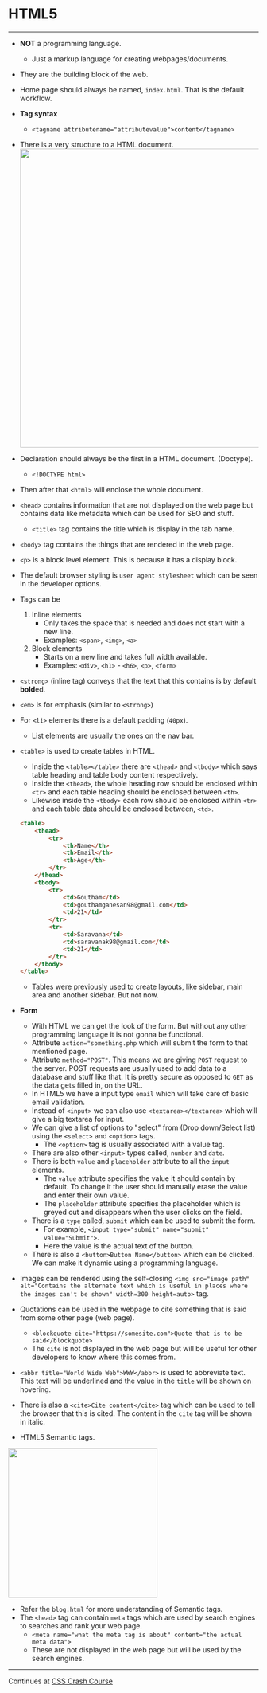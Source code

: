 # HTML5

---

* **NOT** a programming language.
  * Just a markup language for creating webpages/documents.
* They are the building block of the web.
* Home page should always be named, `index.html`. That is the default workflow.
* **Tag syntax**
  * `<tagname attributename="attributevalue">content</tagname>`
* There is a very structure to a HTML document.<br>
  <a href="Screenshot&#32;2019-11-26&#32;at&#32;9.42.23&#32;PM.png" target="_blank">
    <img src="Screenshot&#32;2019-11-26&#32;at&#32;9.42.23&#32;PM.png" width=600>
  </a>
  <br>
  <!-- ![Structure of HTML document](Screenshot&#32;2019-11-26&#32;at&#32;9.42.23&#32;PM.png) -->
* Declaration should always be the first in a HTML document. (Doctype).
  * `<!DOCTYPE html>`
* Then after that `<html>` will enclose the whole document.
* `<head>` contains information that are not displayed on the web page but contains data like metadata which can be used for SEO and stuff.
  * `<title>` tag contains the title which is display in the tab name.
* `<body>` tag contains the things that are rendered in the web page.
* `<p>` is a block level element. This is because it has a display block.
* The default browser styling is `user agent stylesheet` which can be seen in the developer options.
* Tags can be
  1. Inline elements
     * Only takes the space that is needed and does not start with a new line.
     * Examples: `<span>`, `<img>`, `<a>`
  2. Block elements 
     * Starts on a new line and takes full width available.
     * Examples: `<div>`, `<h1>` - `<h6>`, `<p>`, `<form>`
* `<strong>` (inline tag) conveys that the text that this contains is by default **bold**ed.
* `<em>` is for emphasis (similar to `<strong>`)
* For `<li>` elements there is a default padding (`40px`).
  * List elements are usually the ones on the nav bar.
* `<table>` is used to create tables in HTML.
  * Inside the `<table></table>` there are `<thead>` and `<tbody>` which says table heading and table body content respectively.
  * Inside the `<thead>`, the whole heading row should be enclosed within `<tr>` and each table heading should be enclosed between `<th>`.
  * Likewise inside the `<tbody>` each row should be enclosed within `<tr>` and each table data should be enclosed between, `<td>`.

  ```html
  <table>
      <thead>
          <tr>
              <th>Name</th>
              <th>Email</th>
              <th>Age</th>
          </tr>
      </thead>
      <tbody>
          <tr>
              <td>Goutham</td>
              <td>gouthamganesan98@gmail.com</td>
              <td>21</td>
          </tr>
          <tr>
              <td>Saravana</td>
              <td>saravanak98@gmail.com</td>
              <td>21</td>
          </tr>
      </tbody>
  </table>
  ```

  * Tables were previously used to create layouts, like sidebar, main area and another sidebar. But not now.
* **Form**
  * With HTML we can get the look of the form. But without any other programming language it is not gonna be functional.
  * Attribute `action="something.php` which will submit the form to that mentioned page.
  * Attribute `method="POST"`. This means we are giving `POST` request to the server. POST requests are usually used to add data to a database and stuff like that. It is pretty secure as opposed to `GET` as the data gets filled in, on the URL.
  * In HTML5 we have a input type `email` which will take care of basic email validation.
  * Instead of `<input>` we can also use `<textarea></textarea>` which will give a big textarea for input.
  * We can give a list of options to "select" from (Drop down/Select list) using the `<select>` and `<option>` tags.
    * The `<option>` tag is usually associated with a value tag.
  * There are also other `<input>` types called, `number` and `date`.
  * There is both `value` and `placeholder` attribute to all the `input` elements.
    * The `value` attribute specifies the value it should contain by default. To change it the user should manually erase the value and enter their own value.
    * The `placeholder` attribute specifies the placeholder which is greyed out and disappears when the user clicks on the field.
  * There is a `type` called, `submit` which can be used to submit the form.
    * For example, `<input type="submit" name="submit" value="Submit">`.
    * Here the value is the actual text of the button.
  * There is also a `<button>Button Name</button>` which can be clicked. We can make it dynamic using a programming language.
* Images can be rendered using the self-closing `<img src="image path" alt="Contains the alternate text which is useful in places where the images can't be shown" width=300 height=auto>` tag.
* Quotations can be used in the webpage to cite something that is said from some other page (web page).
  * `<blockquote cite="https://somesite.com">Quote that is to be said</blockquote>`
  * The `cite` is not displayed in the web page but will be useful for other developers to know where this comes from.
* `<abbr title="World Wide Web">WWW</abbr>` is used to abbreviate text. This text will be underlined and the value in the `title` will be shown on hovering.
* There is also a `<cite>Cite content</cite>` tag which can be used to tell the browser that this is cited. The content in the `cite` tag will be shown in italic.
* HTML5 Semantic tags.<br>
<a href="Screenshot 2019-11-27 at 8.46.25 AM.png">
    <img src="Screenshot 2019-11-27 at 8.46.25 AM.png" target="_blank" width=300>
</a>

* Refer the `blog.html` for more understanding of Semantic tags.
* The `<head>` tag can contain `meta` tags which are used by search engines to searches and rank your web page.
  * `<meta name="what the meta tag is about" content="the actual meta data">`
  * These are not displayed in the web page but will be used by the search engines.

---
Continues at [CSS Crash Course](../CSS&#32;Crash&#32;Course/CSS.md)
